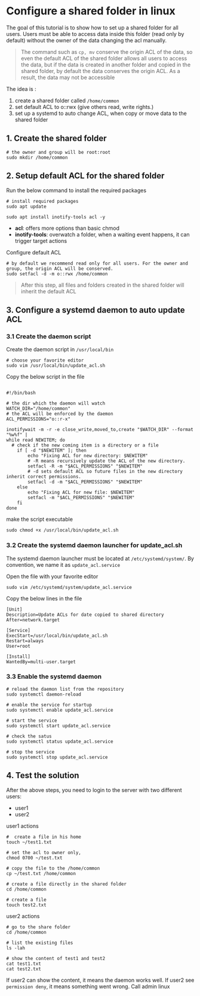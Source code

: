 # Configure a shared folder in linux

The goal of this tutorial is to show how to set up a shared folder for all users. Users must be able to access data
inside this folder (read only by default) without the owner of the data changing the acl manually.

> The command such as `cp, mv` conserve the origin ACL of the data, so even the default ACL of the shared folder
> allows all users to access the data, but if the data is created in another folder and copied in the shared folder,
> by default the data conserves the origin ACL. As a result, the data may not be accessible
> 

The idea is :
1. create a shared folder called `/home/common`
2. set default ACL to o::rwx (give others read, write rights.)
3. set up a systemd to auto change ACL, when copy or move data to the shared folder



## 1. Create the shared folder

```shell
# the owner and group will be root:root
sudo mkdir /home/common
```

## 2. Setup default ACL for the shared folder

Run the below command to install the required packages

```shell
# install required packages
sudo apt update

sudo apt install inotify-tools acl -y
```

- **acl**: offers more options than basic chmod
- **inotify-tools**: overwatch a folder, when a waiting event happens, it can trigger target actions

Configure default ACL 

```shell
# by default we recommend read only for all users. For the owner and group, the origin ACL will be conserved.
sudo setfacl -d -m o::rwx /home/common
```


> After this step, all files and folders created in the shared folder will inherit the default ACL
> 

## 3. Configure a systemd daemon to auto update ACL

### 3.1 Create the daemon script

Create the daemon script in `/usr/local/bin`

```shell
# choose your favorite editor
sudo vim /usr/local/bin/update_acl.sh
```

Copy the below script in the file

```shell

#!/bin/bash

# the dir which the daemon will watch
WATCH_DIR="/home/common"
# the ACL will be enforced by the daemon
ACL_PERMISSIONS="o::r-x"

inotifywait -m -r -e close_write,moved_to,create "$WATCH_DIR" --format "%w%f" |
while read NEWITEM; do
  # check if the new coming item is a directory or a file
    if [ -d "$NEWITEM" ]; then
        echo "Fixing ACL for new directory: $NEWITEM"
        # -R means recursively update the ACL of the new directory.
        setfacl -R -m "$ACL_PERMISSIONS" "$NEWITEM"
        # -d sets default ACL so future files in the new directory inherit correct permissions.
        setfacl -d -m "$ACL_PERMISSIONS" "$NEWITEM"
    else
        echo "Fixing ACL for new file: $NEWITEM"
        setfacl -m "$ACL_PERMISSIONS" "$NEWITEM"
    fi
done

```

make the script executable

```shell
sudo chmod +x /usr/local/bin/update_acl.sh
```

### 3.2 Create the systemd daemon launcher for update_acl.sh

The systemd daemon launcher must be located at `/etc/systemd/system/`. By convention, we name it as `update_acl.service`

Open the file with your favorite editor

```shell
sudo vim /etc/systemd/system/update_acl.service
```

Copy the below lines in the file

```shell
[Unit]
Description=Update ACLs for date copied to shared directory
After=network.target

[Service]
ExecStart=/usr/local/bin/update_acl.sh
Restart=always
User=root

[Install]
WantedBy=multi-user.target

```

### 3.3 Enable the systemd daemon

```shell
# reload the daemon list from the repository
sudo systemctl daemon-reload

# enable the service for startup
sudo systemctl enable update_acl.service

# start the service 
sudo systemctl start update_acl.service

# check the satus
sudo systemctl status update_acl.service

# stop the service
sudo systemctl stop update_acl.service
```


## 4. Test the solution

After the above steps, you need to login to the server with two different users:
- user1
- user2


user1 actions

```shell
#  create a file in his home
touch ~/test1.txt

# set the acl to owner only, 
chmod 0700 ~/test.txt

# copy the file to the /home/common
cp ~/test.txt /home/common

# create a file directly in the shared folder
cd /home/common

# create a file
touch test2.txt
```

user2 actions

```shell
# go to the share folder
cd /home/common

# list the existing files
ls -lah

# show the content of test1 and test2
cat test1.txt
cat test2.txt
```

If user2 can show the content, it means the daemon works well. If user2 see `permission deny`, it means something went wrong.
Call admin linux


